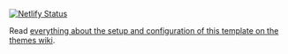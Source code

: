 [![Netlify Status](https://api.netlify.com/api/v1/badges/a6b086a2-acaf-445d-aadf-956940cdb60c/deploy-status)](https://app.netlify.com/sites/dnb-hugo-garuda/deploys)

Read [everything about the setup and configuration of this template on the themes wiki](/dnb-hugo/garuda/wiki/DNB-Hugo-Garuda-Template).
